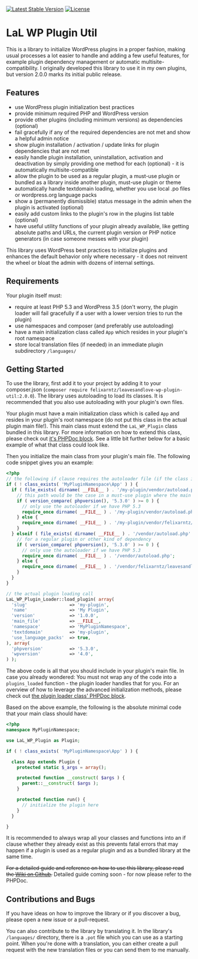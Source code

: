 [![Latest Stable Version](https://poser.pugx.org/felixarntz/leavesandlove-wp-plugin-util/version)](https://packagist.org/packages/felixarntz/leavesandlove-wp-plugin-util)
[![License](https://poser.pugx.org/felixarntz/leavesandlove-wp-plugin-util/license)](https://packagist.org/packages/felixarntz/leavesandlove-wp-plugin-util)

LaL WP Plugin Util
==================

This is a library to initialize WordPress plugins in a proper fashion, making usual processes a lot easier to handle and adding a few useful features, for example plugin dependency management or automatic multisite-compatibility. I originally developed this library to use it in my own plugins, but version 2.0.0 marks its initial public release.

Features
--------

* use WordPress plugin initialization best practices
* provide minimum required PHP and WordPress version
* provide other plugins (including minimum versions) as dependencies (optional)
* fail gracefully if any of the required dependencies are not met and show a helpful admin notice
* show plugin installation / activation / update links for plugin dependencies that are not met
* easily handle plugin installation, uninstallation, activation and deactivation by simply providing one method for each (optional) - it is automatically multisite-compatible
* allow the plugin to be used as a regular plugin, a must-use plugin or bundled as a library inside another plugin, must-use plugin or theme
* automatically handle textdomain loading, whether you use local .po files or wordpress.org language packs
* show a (permanently dismissible) status message in the admin when the plugin is activated (optional)
* easily add custom links to the plugin's row in the plugins list table (optional)
* have useful utility functions of your plugin already available, like getting absolute paths and URLs, the current plugin version or PHP notice generators (in case someone messes with your plugin)

This library uses WordPress best practices to initialize plugins and enhances the default behavior only where necessary - it does not reinvent the wheel or bloat the admin with dozens of internal settings.

Requirements
------------

Your plugin itself must:

* require at least PHP 5.3 and WordPress 3.5 (don't worry, the plugin loader will fail gracefully if a user with a lower version tries to run the plugin)
* use namespaces and composer (and preferably use autoloading)
* have a main initialization class called `App` which resides in your plugin's root namespace
* store local translation files (if needed) in an immediate plugin subdirectory `/languages/`

Getting Started
---------------

To use the library, first add it to your project by adding it to your composer.json (`composer require felixarntz/leavesandlove-wp-plugin-util:2.0.0`). The library uses autoloading to load its classes. It is recommended that you also use autoloading with your plugin's own files.

Your plugin must have a main initialization class which is called `App` and resides in your plugin's root namespace (do not put this class in the actual plugin main file!). This main class must extend the `LaL_WP_Plugin` class bundled in this library. For more information on how to extend this class, please check out [it's PHPDoc block](https://github.com/felixarntz/leavesandlove-wp-plugin-util/blob/master/leavesandlove-wp-plugin.php#L13). See a little bit further below for a basic example of what that class could look like.

Then you initialize the main class from your plugin's main file. The following code snippet gives you an example:

```php
<?php
// the following if clause requires the autoloader file (if the class is not yet available)
if ( ! class_exists( 'MyPluginNamespace\App' ) ) {
  if ( file_exists( dirname( __FILE__ ) . '/my-plugin/vendor/autoload.php' ) ) {
    // this path would be the case in a must-use plugin where the main file is above the actual plugin directory
    if ( version_compare( phpversion(), '5.3.0' ) >= 0 ) {
      // only use the autoloader if we have PHP 5.3
      require_once dirname( __FILE__ ) . '/my-plugin/vendor/autoload.php';
    } else {
      require_once dirname( __FILE__ ) . '/my-plugin/vendor/felixarntz/leavesandlove-wp-plugin-util/leavesandlove-wp-plugin-loader.php';
    }
  } elseif ( file_exists( dirname( __FILE__ ) . '/vendor/autoload.php' ) ) {
    // for a regular plugin or other kind of dependency
    if ( version_compare( phpversion(), '5.3.0' ) >= 0 ) {
      // only use the autoloader if we have PHP 5.3
      require_once dirname( __FILE__ ) . '/vendor/autoload.php';
    } else {
      require_once dirname( __FILE__ ) . '/vendor/felixarntz/leavesandlove-wp-plugin-util/leavesandlove-wp-plugin-loader.php';
    }
  }
}

// the actual plugin loading call
LaL_WP_Plugin_Loader::load_plugin( array(
  'slug'                => 'my-plugin',
  'name'                => 'My Plugin',
  'version'             => '1.0.0',
  'main_file'           => __FILE__,
  'namespace'           => 'MyPluginNamespace',
  'textdomain'          => 'my-plugin',
  'use_language_packs'  => true,
), array(
  'phpversion'          => '5.3.0',
  'wpversion'           => '4.0',
) );
```

The above code is all that you should include in your plugin's main file. In case you already wondered: You must not wrap any of the code into a `plugins_loaded` function - the plugin loader handles that for you. For an overview of how to leverage the advanced initialization methods, please check out [the plugin loader class' PHPDoc block](https://github.com/felixarntz/leavesandlove-wp-plugin-util/blob/master/leavesandlove-wp-plugin-loader.php#L72).

Based on the above example, the following is the absolute minimal code that your main class should have:

```php
<?php
namespace MyPluginNamespace;

use LaL_WP_Plugin as Plugin;

if ( ! class_exists( 'MyPluginNamespace\App' ) ) {

  class App extends Plugin {
    protected static $_args = array();

    protected function __construct( $args ) {
      parent::__construct( $args );
    }

    protected function run() {
      // initialize the plugin here
    }
  }

}
```

It is recommended to always wrap all your classes and functions into an if clause whether they already exist as this prevents fatal errors that may happen if a plugin is used as a regular plugin and as a bundled library at the same time.

~~For a detailed guide and reference on how to use this library, please read the [Wiki on Github](https://github.com/felixarntz/leavesandlove-wp-plugin-util/wiki).~~ Detailed guide coming soon - for now please refer to the PHPDoc.

Contributions and Bugs
----------------------

If you have ideas on how to improve the library or if you discover a bug, please open a new issue or a pull-request.

You can also contribute to the library by translating it. In the library's `/languages/` directory, there is a `.pot` file which you can use as a starting point. When you're done with a translation, you can either create a pull request with the new translation files or you can send them to me manually.
